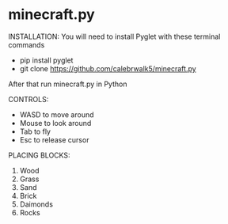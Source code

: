 # minecraft.py
INSTALLATION:
You will need to install Pyglet with these terminal commands

- pip install pyglet
- git clone https://github.com/calebrwalk5/minecraft.py

After that run minecraft.py in Python

CONTROLS:
- WASD to move around
- Mouse to look around
- Tab to fly
- Esc to release cursor

PLACING BLOCKS:
1. Wood
2. Grass
3. Sand
4. Brick
5. Daimonds
6. Rocks
